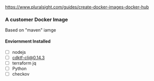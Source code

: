 https://www.pluralsight.com/guides/create-docker-images-docker-hub
### A customer Docker Image  

Based on "maven" iamge  

#### Enviornment Installed  

- [ ] nodejs
- [ ] cdktf-cli@0.14.3
- [ ] terraform jq
- [ ] Python
- [ ] checkov
